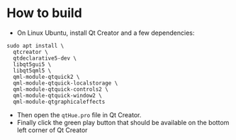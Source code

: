 How to build
============

- On Linux Ubuntu, install Qt Creator and a few dependencies:

```
sudo apt install \
  qtcreator \
  qtdeclarative5-dev \
  libqt5gui5 \
  libqt5qml5 \
  qml-module-qtquick2 \
  qml-module-qtquick-localstorage \
  qml-module-qtquick-controls2 \
  qml-module-qtquick-window2 \
  qml-module-qtgraphicaleffects
```
- Then open the `qtHue.pro` file in Qt Creator.
- Finally click the green play button that should be available on the bottom left corner of Qt Creator
